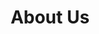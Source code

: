 ---
title: "About Us"
# watermark text
watermark: "About"
# page header background image
bg_image: "images/background/about.jpg"
# meta description
description : "ApiGear enables companies to develop software driven products without
    friction by providing tools for software contracts using APIs."
---